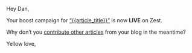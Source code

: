 Hey Dan,

Your boost campaign for [“{{article\_title}}”]({{article_link}}) is now
**LIVE** on Zest.

Why don’t you [contribute other
articles](https://zest.is/contribute-content?utm_source%3Demail%26utm_medium%3Dboost-is-live?applink=zst://app/suggest)
from your blog in the meantime?

Yellow love,
